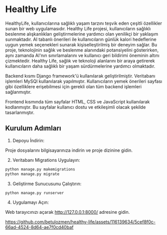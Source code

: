 # Healthy Life

HealthyLife, kullanıcılarına sağlıklı yaşam tarzını teşvik eden çeşitli özellikler sunan bir web uygulamasıdır. 
Healthy Life projesi, kullanıcıların sağlıklı beslenme alışkanlıkları geliştirmelerine yardımcı olan yenilikçi bir yaklaşım sunmaktadır. AI tabanlı önerileri ile kullanıcıların günlük kalori hedeflerine uygun yemek seçenekleri sunarak kişiselleştirilmiş bir deneyim sağlar. Bu proje, teknolojinin sağlık ve beslenme alanındaki potansiyelini gösterirken, aynı zamanda AI'nın sınırlamalarını ve kullanıcı geri bildirimi öneminin altını çizmektedir. Healthy Life, sağlık ve teknoloji alanlarını bir araya getirerek kullanıcıların daha sağlıklı bir yaşam sürdürmelerine yardımcı olmaktadır.

Backend kısmı Django framework'ü kullanılarak geliştirilmiştir. Veritabanı işlemleri MySQl kullanılarak yapılmıştır. Kullanıcıların yemek önerileri sayfası gibi özelliklere erişebilmesi için gerekli olan tüm backend işlemleri sağlanmıştır.

Frontend kısmında tüm sayfalar HTML, CSS ve JavaScript kullanılarak kodlanmıştır. Bu sayfalar kullanıcı dostu ve etkileşimli olacak şekilde tasarlanmıştır.

## Kurulum Adımları

1. Depoyu İndirin:

Proje dosyalarını bilgisayarınıza indirin ve proje dizinine gidin.

2. Veritabanı Migrations Uygulayın:

```bash
python manage.py makemigrations
python manage.py migrate
```

3. Geliştirme Sunucusunu Çalıştırın:

```bash
python manage.py runserver
```

4. Uygulamayı Açın:

Web tarayıcınızı açarak http://127.0.0.1:8000/ adresine gidin.


https://github.com/betulozmen/healthy-life/assets/116139634/5cef8f0c-66ad-4524-8d64-ae7f0cd40baf

